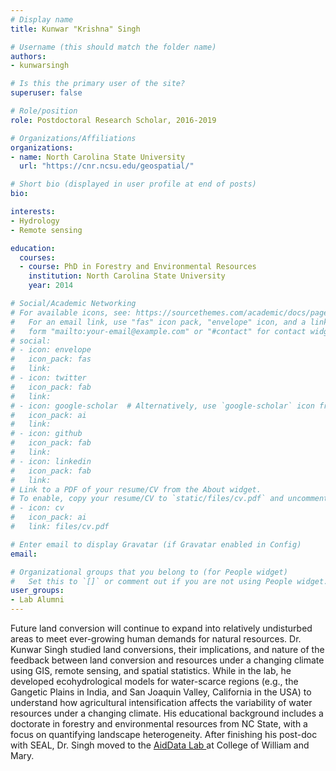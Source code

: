 ```yaml
---
# Display name
title: Kunwar "Krishna" Singh

# Username (this should match the folder name)
authors:
- kunwarsingh

# Is this the primary user of the site?
superuser: false

# Role/position
role: Postdoctoral Research Scholar, 2016-2019

# Organizations/Affiliations
organizations:
- name: North Carolina State University
  url: "https://cnr.ncsu.edu/geospatial/"

# Short bio (displayed in user profile at end of posts)
bio:

interests:
- Hydrology
- Remote sensing

education:
  courses:
  - course: PhD in Forestry and Environmental Resources
    institution: North Carolina State University
    year: 2014

# Social/Academic Networking
# For available icons, see: https://sourcethemes.com/academic/docs/page-builder/#icons
#   For an email link, use "fas" icon pack, "envelope" icon, and a link in the
#   form "mailto:your-email@example.com" or "#contact" for contact widget.
# social:
# - icon: envelope
#   icon_pack: fas
#   link:
# - icon: twitter
#   icon_pack: fab
#   link:
# - icon: google-scholar  # Alternatively, use `google-scholar` icon from `ai` icon pack
#   icon_pack: ai
#   link:
# - icon: github
#   icon_pack: fab
#   link:
# - icon: linkedin
#   icon_pack: fab
#   link:
# Link to a PDF of your resume/CV from the About widget.
# To enable, copy your resume/CV to `static/files/cv.pdf` and uncomment the lines below.
# - icon: cv
#   icon_pack: ai
#   link: files/cv.pdf

# Enter email to display Gravatar (if Gravatar enabled in Config)
email:

# Organizational groups that you belong to (for People widget)
#   Set this to `[]` or comment out if you are not using People widget.
user_groups:
- Lab Alumni
---
```


Future land conversion will continue to expand into relatively undisturbed areas to meet ever-growing human demands for natural resources. Dr. Kunwar Singh studied land conversions, their implications, and nature of the feedback between land conversion and resources under a changing climate using GIS, remote sensing, and spatial statistics. While in the lab, he developed ecohydrological models for water-scarce regions (e.g., the Gangetic Plains in India, and San Joaquin Valley, California in the USA) to understand how agricultural intensification affects the variability of water resources under a changing climate. His educational background includes a doctorate in forestry and environmental resources from NC State, with a focus on quantifying landscape heterogeneity. After finishing his post-doc with SEAL, Dr. Singh moved to the <a href = "https://www.aiddata.org/"> AidData Lab </a> at College of William and Mary. 
